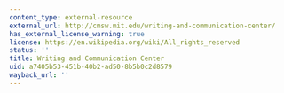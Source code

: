 ```yaml
---
content_type: external-resource
external_url: http://cmsw.mit.edu/writing-and-communication-center/
has_external_license_warning: true
license: https://en.wikipedia.org/wiki/All_rights_reserved
status: ''
title: Writing and Communication Center
uid: a7405b53-451b-40b2-ad50-8b5b0c2d8579
wayback_url: ''
---
```

